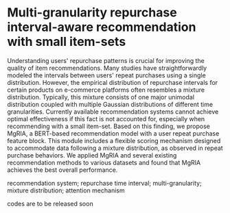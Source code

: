 # Multi-granularity repurchase interval-aware recommendation with small item-sets

Understanding users' repurchase patterns is crucial for improving the quality of item recommendations. Many studies have straightforwardly modeled the intervals between users' repeat purchases using a single distribution. However, the empirical distribution of repurchase intervals for certain products on e-commerce platforms often resembles a mixture distribution. Typically, this mixture consists of one major unimodal distribution coupled with multiple Gaussian distributions of different time granularities. Currently available recommendation systems cannot achieve optimal effectiveness if this fact is not accounted for, especially when recommending with a small item-set. Based on this finding, we propose MgRIA, a BERT-based recommendation model with a user repeat purchase feature block. This module includes a flexible scoring mechanism designed to accommodate data following a mixture distribution, as observed in repeat purchase behaviors. We applied MgRIA and several existing recommendation methods to various datasets and found that MgRIA achieves the best overall performance.

recommendation system; repurchase time interval; multi-granularity; mixture distribution; attention mechanism

codes are to be released soon
